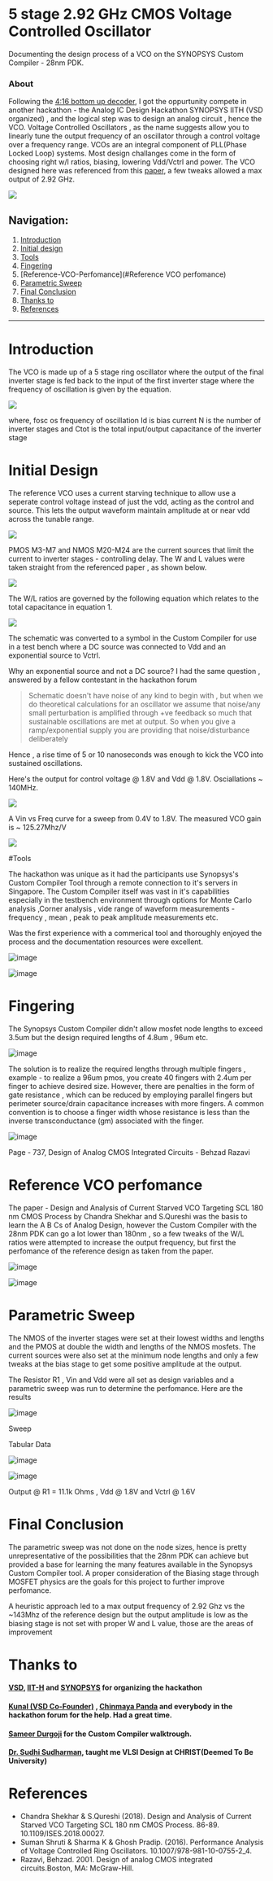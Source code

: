 # 5 stage 2.92 GHz CMOS Voltage Controlled Oscillator
Documenting the design process of a VCO on the SYNOPSYS Custom Compiler - 28nm PDK.

### About
Following the [4:16 bottom up decoder](https://github.com/virginrobotics/bottomupdecoder_esim_ngspice), I got the oppurtunity compete in another hackathon - the Analog IC Design Hackathon SYNOPSYS IITH (VSD organized) , and the logical step was to design an analog circuit , hence the VCO. 
Voltage Controlled Oscillators , as the name suggests allow you to linearly tune the output frequency of an oscillator through a control voltage over a frequency range. VCOs are an integral component of PLL(Phase Locked Loop) systems. Most design challanges come in the form of choosing right w/l ratios, biasing, lowering Vdd/Vctrl and power. The VCO designed here was referenced from this [paper](https://www.researchgate.net/publication/333347988_Design_and_Analysis_of_Current_Starved_VCO_Targeting_SCL_180_nm_CMOS_Process), a few tweaks allowed a max output of 2.92 GHz.    

![](images/vcolinear.png)

<h2> Navigation: </h2>

1. [Introduction](#Introduction)
2. [Initial design](#Initial-Design)
3. [Tools ](#Tools)
4. [Fingering](#Fingering)
5. [Reference-VCO-Perfomance](#Reference VCO perfomance)
6. [Parametric Sweep](#Parametric-sweep)
7. [Final Conclusion](#Final-Conclusion)
8. [Thanks to](#Thanks-to)
9. [References](#References)


<hr></hr>

# Introduction

The VCO is made up of a 5 stage ring oscillator where the output of the final inverter stage is fed back to the input of the first inverter stage where the frequency of oscillation is given by the equation. 

![](https://latex.codecogs.com/png.image?\dpi{110}%20f_{osc}%20=%20\frac{I_{D}}{N.C_{tot}.V_{DD}})

where, fosc os frequency of oscillation
Id is bias current 
N is the number of inverter stages
and Ctot is the total input/output capacitance of the inverter stage


# Initial Design

The reference VCO uses a current starving technique to allow use a seperate control voltage instead of just the vdd, acting as the control and source. This lets the output waveform maintain amplitude at or near vdd across the tunable range.

![](images/vcodesign.png)

PMOS M3-M7 and NMOS M20-M24 are the current sources that limit the current to inverter stages - controlling delay. The W and L values were taken straight from the referenced paper , as shown below. 

![](images/wlratio.png)

The W/L ratios are governed by the following equation which relates to the total capacitance in equation 1.

![](https://latex.codecogs.com/png.image?\dpi{110}%20C_{tot}=\frac{5}{2}%20C%27{ox}(W{p}L_{p}+W_{n}L_{n}))

The schematic was converted to a symbol in the Custom Compiler for use in a test bench where a DC source was connected to Vdd and an exponential source to Vctrl. 

Why an exponential source and not a DC source? I had the same question , answered by a fellow contestant in the hackathon forum 

>Schematic doesn't have noise of any kind to begin with , but when we do theoretical calculations for an oscillator we assume that noise/any small perturbation is amplified through +ve feedback so much that sustainable oscillations are met at output. So when you give a ramp/exponential supply you are providing that noise/disturbance deliberately

Hence , a rise time of 5 or 10 nanoseconds was enough to kick the VCO into sustained oscillations. 

Here's the output for control voltage @ 1.8V and Vdd @ 1.8V. Osciallations ~ 140MHz.

![](images/freqamplitudevco.png)

A Vin vs Freq curve for a sweep from 0.4V to 1.8V. The measured VCO gain is ~ 125.27Mhz/V

![](images/vcolinear.png)

#Tools

The hackathon was unique as it had the participants use Synopsys's Custom Compiler Tool through a remote connection to it's servers in Singapore. The Custom Compiler itself was vast in it's capabilities especially in the testbench environment through options for Monte Carlo analysis ,Corner analysis , vide range of waveform measurements - frequency , mean , peak to peak amplitude measurements etc. 

Was the first experience with a commerical tool and thoroughly enjoyed the process and the documentation resources were excellent. 

![image](https://user-images.githubusercontent.com/58078131/156224671-3f01bdd0-c77a-44a6-b981-3b71935c1e69.png)

![image](https://user-images.githubusercontent.com/58078131/156225044-91a741ed-c35d-4ec1-883d-b84ebf1626e2.png)

# Fingering

The Synopsys Custom Compiler didn't allow mosfet node lengths to exceed 3.5um but the design required lengths of 4.8um , 96um etc.

![image](https://user-images.githubusercontent.com/58078131/156202615-750fa222-bd16-4c8c-a23f-765e92403bb6.png)

The solution is to realize the required lengths through multiple fingers , example - to realize a 96um pmos, you create 40 fingers with 2.4um per finger to achieve desired size. 
However, there are penalties in the form of gate resistance , which can be reduced by employing parallel fingers but perimeter source/drain capacitance increases with more fingers. A common convention is to choose a finger width whose resistance is less than the inverse transconductance (gm) associated with the finger. 

![image](https://user-images.githubusercontent.com/58078131/156204059-c37d1023-fda7-49b0-9f44-494a2a7d6a55.png)

Page - 737, Design of Analog CMOS Integrated Circuits - Behzad Razavi

# Reference VCO perfomance

The paper - Design and Analysis of Current Starved VCO Targeting SCL 180 nm CMOS Process by Chandra Shekhar and S.Qureshi was the basis to learn the A B Cs of Analog Design, however the Custom Compiler with the 28nm PDK can go a lot lower than 180nm , so a few tweaks of the W/L ratios were attempted to increase the output frequency, but first the perfomance of the reference design as taken from the paper.

![image](https://user-images.githubusercontent.com/58078131/156208664-40c27a8c-4bbd-4b88-9f2f-999b2b312da8.png)

![image](https://user-images.githubusercontent.com/58078131/156208730-3a92f6db-46ec-42f8-9c47-cee4625ba88a.png)

# Parametric Sweep
The NMOS of the inverter stages were set at their lowest widths and lengths and the PMOS at double the width and lengths of the NMOS mosfets. The current sources were also set at the minimum node lengths and only a few tweaks at the bias stage to get some positive amplitude at the output. 

The Resistor R1 , Vin and Vdd were all set as design variables and a parametric sweep was run to determine the perfomance. Here are the results

![image](https://user-images.githubusercontent.com/58078131/156212093-d87d76b6-7367-4826-a659-1aa4811c97dd.png)

Sweep

Tabular Data

![image](https://user-images.githubusercontent.com/58078131/156212247-0a18408a-e39d-4c44-b21e-1a962926fc25.png)

![image](https://user-images.githubusercontent.com/58078131/156211432-a1c447bc-25f9-44dd-96d2-1641f5d85e77.png)

Output @ R1 = 11.1k Ohms , Vdd @ 1.8V and Vctrl @ 1.6V

# Final Conclusion

The parametric sweep was not done on the node sizes, hence is pretty unrepresentative of the possibilities that the 28nm PDK can achieve but provided a base for learning the many features available in the Synopsys Custom Compiler tool. A proper consideration of the Biasing stage through MOSFET physics are the goals for this project to further improve perfomance. 

A heuristic approach led to a max output frequency of 2.92 Ghz vs the ~143Mhz of the reference design but the output amplitude is low as the biasing stage is not set with proper W and L value, those are the areas of improvement

# Thanks to

#### [VSD](https://www.vlsisystemdesign.com/basic_courses/), [IIT-H](https://www.iith.ac.in/events/2022/02/15/Cloud-Based-Analog-IC-Design-Hackathon/) and [SYNOPSYS](https://www.synopsys.com/) for organizing the hackathon
#### [Kunal (VSD Co-Founder)](https://github.com/kunalg123) , [Chinmaya Panda](chinmaya.panda@ee.iith.ac.in) and everybody in the hackathon forum for the help. Had a great time.
#### [Sameer Durgoji](https://github.com/SameerSDurgoji) for the Custom Compiler walktrough.
#### [Dr. Sudhi Sudharman](https://www.linkedin.com/in/dr-sudhi-sudharman-50507b66/), taught me VLSI Design at CHRIST(Deemed To Be University)

# References 

- Chandra Shekhar & S.Qureshi (2018). Design and Analysis of Current Starved VCO Targeting SCL 180 nm CMOS Process. 86-89. 10.1109/ISES.2018.00027. 
- Suman Shruti & Sharma K & Ghosh Pradip. (2016). Performance Analysis of Voltage Controlled Ring Oscillators. 10.1007/978-981-10-0755-2_4. 
- Razavi, Behzad. 2001. Design of analog CMOS integrated circuits.Boston, MA: McGraw-Hill.






